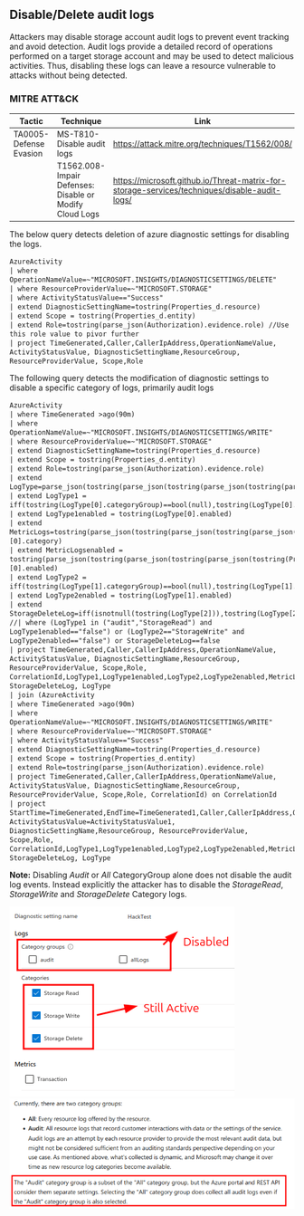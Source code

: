 ## Disable/Delete audit logs
Attackers may disable storage account audit logs to prevent event tracking and avoid detection. Audit logs provide a detailed record of operations performed on a target storage account and may be used to detect malicious activities. Thus, disabling these logs can leave a resource vulnerable to attacks without being detected.  
### MITRE ATT&CK
| Tactic | Technique | Link    |
| ---  | --- | --- |
| TA0005-Defense Evasion | MS-T810-Disable audit logs | https://attack.mitre.org/techniques/T1562/008/  
|| T1562.008-Impair Defenses: Disable or Modify Cloud Logs| https://microsoft.github.io/Threat-matrix-for-storage-services/techniques/disable-audit-logs/|

The below query detects deletion of azure diagnostic settings for disabling the logs.
```
AzureActivity
| where OperationNameValue=~"MICROSOFT.INSIGHTS/DIAGNOSTICSETTINGS/DELETE"
| where ResourceProviderValue=~"MICROSOFT.STORAGE"
| where ActivityStatusValue=="Success"
| extend DiagnosticSettingName=tostring(Properties_d.resource)
| extend Scope = tostring(Properties_d.entity)
| extend Role=tostring(parse_json(Authorization).evidence.role) //Use this role value to pivor further
| project TimeGenerated,Caller,CallerIpAddress,OperationNameValue, ActivityStatusValue, DiagnosticSettingName,ResourceGroup, ResourceProviderValue, Scope,Role

```
The following query detects the modification of diagnostic settings to disable a specific category of logs, primarily audit logs  

```
AzureActivity
| where TimeGenerated >ago(90m)
| where OperationNameValue=~"MICROSOFT.INSIGHTS/DIAGNOSTICSETTINGS/WRITE"
| where ResourceProviderValue=~"MICROSOFT.STORAGE"
| extend DiagnosticSettingName=tostring(Properties_d.resource)
| extend Scope = tostring(Properties_d.entity)
| extend Role=tostring(parse_json(Authorization).evidence.role)
| extend LogType=parse_json(tostring(parse_json(tostring(parse_json(tostring(parse_json(Properties).requestbody)).properties)).logs))
| extend LogType1 = iff(tostring(LogType[0].categoryGroup)==bool(null),tostring(LogType[0].category),tostring(LogType[0].categoryGroup))
| extend LogType1enabled = tostring(LogType[0].enabled)
| extend MetricLogs=tostring(parse_json(tostring(parse_json(tostring(parse_json(tostring(Properties_d.requestbody)).properties)).metrics))[0].category)
| extend MetricLogsenabled = tostring(parse_json(tostring(parse_json(tostring(parse_json(tostring(Properties_d.requestbody)).properties)).metrics))[0].enabled)
| extend LogType2 = iff(tostring(LogType[1].categoryGroup)==bool(null),tostring(LogType[1].category),tostring(LogType[1].categoryGroup))
| extend LogType2enabled = tostring(LogType[1].enabled)
| extend StorageDeleteLog=iff(isnotnull(tostring(LogType[2])),tostring(LogType[2].enabled),'')
//| where (LogType1 in ("audit","StorageRead") and LogType1enabled=="false") or (LogType2=="StorageWrite" and LogType2enabled=="false") or StorageDeleteLog==false
| project TimeGenerated,Caller,CallerIpAddress,OperationNameValue, ActivityStatusValue, DiagnosticSettingName,ResourceGroup, ResourceProviderValue, Scope,Role, CorrelationId,LogType1,LogType1enabled,LogType2,LogType2enabled,MetricLogs,MetricLogsenabled, StorageDeleteLog, LogType
| join (AzureActivity
| where TimeGenerated >ago(90m)
| where OperationNameValue=~"MICROSOFT.INSIGHTS/DIAGNOSTICSETTINGS/WRITE"
| where ResourceProviderValue=~"MICROSOFT.STORAGE"
| where ActivityStatusValue=="Success"
| extend DiagnosticSettingName=tostring(Properties_d.resource)
| extend Scope = tostring(Properties_d.entity)
| extend Role=tostring(parse_json(Authorization).evidence.role)
| project TimeGenerated,Caller,CallerIpAddress,OperationNameValue, ActivityStatusValue, DiagnosticSettingName,ResourceGroup, ResourceProviderValue, Scope,Role, CorrelationId) on CorrelationId
| project StartTime=TimeGenerated,EndTime=TimeGenerated1,Caller,CallerIpAddress,OperationNameValue, ActivityStatusValue=ActivityStatusValue1, DiagnosticSettingName,ResourceGroup, ResourceProviderValue, Scope,Role, CorrelationId,LogType1,LogType1enabled,LogType2,LogType2enabled,MetricLogs,MetricLogsenabled, StorageDeleteLog, LogType

```
**Note:** Disabling _Audit_ or _All_ CategoryGroup alone does not disable the audit log events. Instead explicitly the attacker has to disable the _StorageRead_, _StorageWrite_ and _StorageDelete_ Category logs.  
 
![](Images/LogBehaviour1.png)  
![](Images/LogBehaviour.png) 


